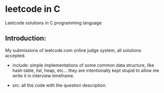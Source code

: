 # leetcode in C
Leetcode solutions in C programming language

## Introduction:
My submissions of leetcode.com online judge system, all solutions accepted.

* include: simple implementations of some common data structure, like hash table, list, heap, etc... they are intentionally kept stupid to allow me write it in interview timeframe.

* src: all the code with the question description.


